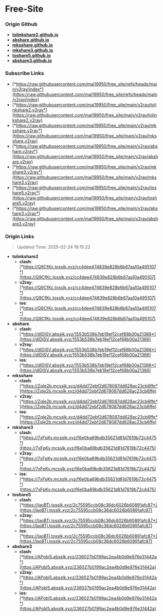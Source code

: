 # Free-Site

### Origin Github

- [**tolinkshare2.github.io**](https://github.com/tolinkshare2/tolinkshare2.github.io)
- [**abshare.github.io**](https://github.com/abshare/abshare.github.io)
- [**mksshare.github.io**](https://github.com/mksshare/mksshare.github.io)
- [**mkshare3.github.io**](https://github.com/mkshare3/mkshare3.github.io)
- [**toshare5.github.io**](https://github.com/toshare5/toshare5.github.io)
- [**abshare3.github.io**](https://github.com/abshare3/abshare3.github.io)

### Subscribe Links

- [*https://raw.githubusercontent.com/mai19950/free_site/refs/heads/main/v2ray/index*](https://raw.githubusercontent.com/mai19950/free_site/refs/heads/main/v2ray/index)
- [*https://raw.githubusercontent.com/mai19950/free_site/main/v2ray/tolinkshare2.v2ray*](https://raw.githubusercontent.com/mai19950/free_site/main/v2ray/tolinkshare2.v2ray)
- [*https://raw.githubusercontent.com/mai19950/free_site/main/v2ray/mksshare.v2ray*](https://raw.githubusercontent.com/mai19950/free_site/main/v2ray/mksshare.v2ray)
- [*https://raw.githubusercontent.com/mai19950/free_site/main/v2ray/abshare.v2ray*](https://raw.githubusercontent.com/mai19950/free_site/main/v2ray/abshare.v2ray)
- [*https://raw.githubusercontent.com/mai19950/free_site/main/v2ray/mkshare3.v2ray*](https://raw.githubusercontent.com/mai19950/free_site/main/v2ray/mkshare3.v2ray)
- [*https://raw.githubusercontent.com/mai19950/free_site/main/v2ray/toshare5.v2ray*](https://raw.githubusercontent.com/mai19950/free_site/main/v2ray/toshare5.v2ray)
- [*https://raw.githubusercontent.com/mai19950/free_site/main/v2ray/abshare3.v2ray*](https://raw.githubusercontent.com/mai19950/free_site/main/v2ray/abshare3.v2ray)

### Origin Links

> Updated Time: 2025-02-24 16:15:22

- **tolinkshare2**
  - **clash**: [*https://Q9CfKc.tosslk.xyz/cc4dee474839e828b6b67aa10a495107*](https://Q9CfKc.tosslk.xyz/cc4dee474839e828b6b67aa10a495107)
  - **v2ray**: [*https://Q9CfKc.tosslk.xyz/cc4dee474839e828b6b67aa10a495107*](https://Q9CfKc.tosslk.xyz/cc4dee474839e828b6b67aa10a495107)
  - **ios**: [*https://Q9CfKc.tosslk.xyz/cc4dee474839e828b6b67aa10a495107*](https://Q9CfKc.tosslk.xyz/cc4dee474839e828b6b67aa10a495107)
- **abshare**
  - **clash**: [*https://dIDlSV.absslk.xyz/1553b538b7eb19ef12cef68b00a21366*](https://dIDlSV.absslk.xyz/1553b538b7eb19ef12cef68b00a21366)
  - **v2ray**: [*https://dIDlSV.absslk.xyz/1553b538b7eb19ef12cef68b00a21366*](https://dIDlSV.absslk.xyz/1553b538b7eb19ef12cef68b00a21366)
  - **ios**: [*https://dIDlSV.absslk.xyz/1553b538b7eb19ef12cef68b00a21366*](https://dIDlSV.absslk.xyz/1553b538b7eb19ef12cef68b00a21366)
- **mksshare**
  - **clash**: [*https://Zqle2b.mcsslk.xyz/d4dd72ebf2d678087dd628ac23cb6ffe*](https://Zqle2b.mcsslk.xyz/d4dd72ebf2d678087dd628ac23cb6ffe)
  - **v2ray**: [*https://Zqle2b.mcsslk.xyz/d4dd72ebf2d678087dd628ac23cb6ffe*](https://Zqle2b.mcsslk.xyz/d4dd72ebf2d678087dd628ac23cb6ffe)
  - **ios**: [*https://Zqle2b.mcsslk.xyz/d4dd72ebf2d678087dd628ac23cb6ffe*](https://Zqle2b.mcsslk.xyz/d4dd72ebf2d678087dd628ac23cb6ffe)
- **mkshare3**
  - **clash**: [*https://7xFpKy.mcsslk.xyz/f6e0ba69bdb35621d81d7619b72c4475*](https://7xFpKy.mcsslk.xyz/f6e0ba69bdb35621d81d7619b72c4475)
  - **v2ray**: [*https://7xFpKy.mcsslk.xyz/f6e0ba69bdb35621d81d7619b72c4475*](https://7xFpKy.mcsslk.xyz/f6e0ba69bdb35621d81d7619b72c4475)
  - **ios**: [*https://7xFpKy.mcsslk.xyz/f6e0ba69bdb35621d81d7619b72c4475*](https://7xFpKy.mcsslk.xyz/f6e0ba69bdb35621d81d7619b72c4475)
- **toshare5**
  - **clash**: [*https://laoBTj.tosslk.xyz/2c75595ccb08c36dc6026b60891afc87*](https://laoBTj.tosslk.xyz/2c75595ccb08c36dc6026b60891afc87)
  - **v2ray**: [*https://laoBTj.tosslk.xyz/2c75595ccb08c36dc6026b60891afc87*](https://laoBTj.tosslk.xyz/2c75595ccb08c36dc6026b60891afc87)
  - **ios**: [*https://laoBTj.tosslk.xyz/2c75595ccb08c36dc6026b60891afc87*](https://laoBTj.tosslk.xyz/2c75595ccb08c36dc6026b60891afc87)
- **abshare3**
  - **clash**: [*https://APobI5.absslk.xyz/236027b0199ac2ea4b0d9e976e31442a*](https://APobI5.absslk.xyz/236027b0199ac2ea4b0d9e976e31442a)
  - **v2ray**: [*https://APobI5.absslk.xyz/236027b0199ac2ea4b0d9e976e31442a*](https://APobI5.absslk.xyz/236027b0199ac2ea4b0d9e976e31442a)
  - **ios**: [*https://APobI5.absslk.xyz/236027b0199ac2ea4b0d9e976e31442a*](https://APobI5.absslk.xyz/236027b0199ac2ea4b0d9e976e31442a)
